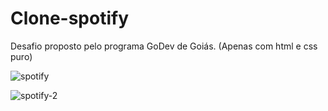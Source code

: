 # Clone-spotify
Desafio proposto pelo programa GoDev de Goiás. (Apenas com html e css puro)

![spotify](https://user-images.githubusercontent.com/91220385/170832444-160a7590-bb61-48a1-87bb-1d2d4c2a4212.png)

![spotify-2](https://user-images.githubusercontent.com/91220385/170832478-f3e24f82-11dd-4828-b2ca-d5bc3dac9adb.png)



